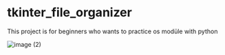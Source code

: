 # tkinter_file_organizer
This project is for beginners who wants to practice os modüle with python


![image (2)](https://user-images.githubusercontent.com/71086723/210516510-bb918612-f9c2-441d-a4da-1bea5feabacb.png)
